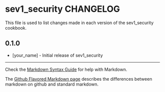 sev1_security CHANGELOG
=======================

This file is used to list changes made in each version of the sev1_security cookbook.

0.1.0
-----
- [your_name] - Initial release of sev1_security

- - -
Check the [Markdown Syntax Guide](http://daringfireball.net/projects/markdown/syntax) for help with Markdown.

The [Github Flavored Markdown page](http://github.github.com/github-flavored-markdown/) describes the differences between markdown on github and standard markdown.
